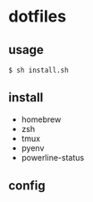 
# dotfiles

## usage

```
$ sh install.sh
```

## install
- homebrew
- zsh
- tmux
- pyenv
- powerline-status

## config
